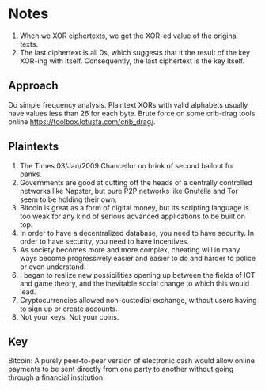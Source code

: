 # Notes

1. When we XOR ciphertexts, we get the XOR-ed value of the original texts.
2. The last ciphertext is all 0s, which suggests that it the result of the key XOR-ing with itself. Consequently, the last ciphertext is the key itself.

## Approach

Do simple frequency analysis. Plaintext XORs with valid alphabets usually have values less than 26 for each byte. Brute force on some crib-drag tools online https://toolbox.lotusfa.com/crib_drag/.

## Plaintexts

1. The Times 03/Jan/2009 Chancellor on brink of second bailout for banks.
2. Governments are good at cutting off the heads of a centrally controlled networks like Napster, but pure P2P networks like Gnutella and Tor seem to be holding their own.
3. Bitcoin is great as a form of digital money, but its scripting language is too weak for any kind of serious advanced applications to be built on top.
4. In order to have a decentralized database, you need to have security. In order to have security, you need to have incentives.
5. As society becomes more and more complex, cheating will in many ways become progressively easier and easier to do and harder to police or even understand.
6. I began to realize new possibilities opening up between the fields of ICT and game theory, and the inevitable social change to which this would lead.
7. Cryptocurrencies allowed non-custodial exchange, without users having to sign up or create accounts.
8. Not your keys, Not your coins.

## Key

Bitcoin: A purely peer-to-peer version of electronic cash would allow online payments to be sent directly from one party to another without going through a financial institution
